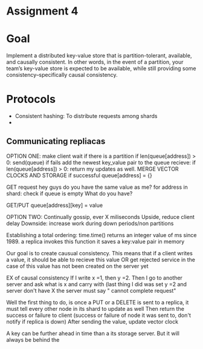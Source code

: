 # Assignment 4

# Goal
Implement a distributed key-value store that is partition-tolerant, available, and causally consistent. In other words, in the event of a partition, your team’s key-value store is expected to be available, while still providing some consistency–specifically causal consistency.

# Protocols
- Consistent hashing: To distribute requests among shards
- 

## Communicating repliacas
OPTION ONE: make client wait if there is a partition
if len(queue[address]) > 0:
    send(queue) if fails add the newest key_value pair to the queue
        recieve: if len(queue[address]) > 0: return my updates as well. MERGE VECTOR CLOCKS AND STORAGE
    if successful queue[address] = {}

GET request
hey guys do you have the same value as me?
for address in shard: 
    check if queue is empty
    What do you have?

GET/PUT
queue[address][key] = value

OPTION TWO: Continually gossip, ever X miliseconds
Upside, reduce client delay
Downside: increase work during down periods/non partitions

Establishing a total ordering:
    time.time() returns an integer value of ms since 1989. 
        a replica invokes this function it saves a key:value pair in memory
        
Our goal is to create causual consistency. This means that if a client writes a value, it should be able to recieve this value OR get rejected service in the case of this value has not been created on the server yet

EX of causal consistency
If I write x =1, then y =2. Then I go to another server and ask what is x and carry with (last thing I did was set y =2 and server don't have X the server must say " cannot complete request"

Well the first thing to do, is once a PUT or a DELETE is sent to a replica, it must tell every other node in its shard to update as well
Then return the success or failure to client (success or failure 
of node it was sent to, don't notify if replica is down)
After sending the value, update vector clock

A key can be further ahead in time than a its storage server. But it will always be behind the 
